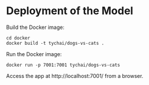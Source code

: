 # Deployment of the Model

Build the Docker image:

    cd docker
    docker build -t tychai/dogs-vs-cats .


Run the Docker image:

    docker run -p 7001:7001 tychai/dogs-vs-cats


Access the app at http://localhost:7001/ from a browser.
